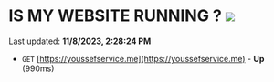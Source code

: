 # IS MY WEBSITE RUNNING ? [![](https://img.shields.io/static/v1?label=Sponsor&message=%E2%9D%A4&logo=GitHub&color=%23fe8e86)](https://github.com/sponsors/<username>)

Last updated: **11/8/2023, 2:28:24 PM**

- `GET` [https://youssefservice.me](https://youssefservice.me) - **Up** (990ms)
